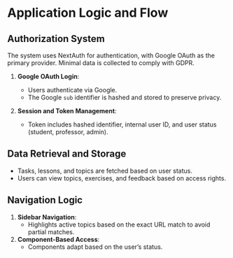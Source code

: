# Application Logic and Flow

## Authorization System
The system uses NextAuth for authentication, with Google OAuth as the primary provider. Minimal data is collected to comply with GDPR.

1. **Google OAuth Login**:
   - Users authenticate via Google.
   - The Google `sub` identifier is hashed and stored to preserve privacy.

2. **Session and Token Management**:
   - Token includes hashed identifier, internal user ID, and user status (student, professor, admin).

## Data Retrieval and Storage
- Tasks, lessons, and topics are fetched based on user status.
- Users can view topics, exercises, and feedback based on access rights.

## Navigation Logic
1. **Sidebar Navigation**:
   - Highlights active topics based on the exact URL match to avoid partial matches.
2. **Component-Based Access**:
   - Components adapt based on the user’s status.
